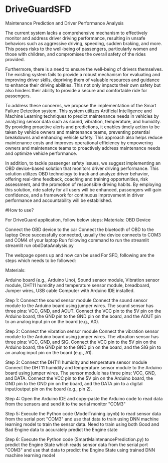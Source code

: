 # DriveGuardSFD
Maintenance Prediction and Driver Performance Analysis

The current system lacks a comprehensive mechanism to effectively monitor and address driver driving performance, resulting in unsafe behaviors such as aggressive driving, speeding, sudden braking, and more. This poses risks to the well-being of passengers, particularly women and those with children, and compromises the overall safety of the rides provided.

Furthermore, there is a need to ensure the well-being of drivers themselves. The existing system fails to provide a robust mechanism for evaluating and improving driver skills, depriving them of valuable resources and guidance to enhance their driving abilities. This not only impacts their own safety but also hinders their ability to provide a secure and comfortable ride for passengers.

To address these concerns, we propose the implementation of the Smart Failure Detection system. This system utilizes Artificial Intelligence and Machine Learning techniques to predict maintenance needs in vehicles by analyzing sensor data such as sound, vibration, temperature, and humidity. By providing proactive alerts and predictions, it enables timely action to be taken by vehicle owners and maintenance teams, preventing potential breakdowns and enhancing vehicle safety. This approach also helps reduce maintenance costs and improves operational efficiency by empowering owners and maintenance teams to proactively address maintenance needs and optimize vehicle performance.

In addition, to tackle passenger safety issues, we suggest implementing an OBD device-based solution that monitors driver driving performance. This solution utilizes OBD technology to track and analyze driver behavior, offering real-time feedback, coaching and training opportunities, risk assessment, and the promotion of responsible driving habits. By employing this solution, ride safety for all users will be enhanced, passengers will gain confidence, and a framework for continuous improvement in driver performance and accountability will be established.

#How to use?

For DriveGuard application, follow below steps: 
Materials: OBD Device

Connect the OBD device to the car
Connect the bluetooth of OBD to the laptop
Once successfully connected, usually the device connects to COM3 and COM4 of your laptop
Run following command to run the streamlit
streamlit run obdDataAnalysis.py

The webpage opens up and now can be used
For SFD, following are the steps which needs to be followed:

Materials:

Arduino board (e.g., Arduino Uno), Sound sensor module, Vibration sensor module, DHT11 humidity and temperature sensor module, breadboard, Jumper wires, USB cable Computer with Arduino IDE installed.

Step 1: Connect the sound sensor module Connect the sound sensor module to the Arduino board using jumper wires. The sound sensor has three pins: VCC, GND, and AOUT. Connect the VCC pin to the 5V pin on the Arduino board, the GND pin to the GND pin on the board, and the AOUT pin to an analog input pin on the board (e.g., A0).

Step 2: Connect the vibration sensor module Connect the vibration sensor module to the Arduino board using jumper wires. The vibration sensor has three pins: VCC, GND, and SIG. Connect the VCC pin to the 5V pin on the Arduino board, the GND pin to the GND pin on the board, and the SIG pin to an analog input pin on the board (e.g., A1).

Step 3: Connect the DHT11 humidity and temperature sensor module Connect the DHT11 humidity and temperature sensor module to the Arduino board using jumper wires. The sensor module has three pins: VCC, GND, and DATA. Connect the VCC pin to the 5V pin on the Arduino board, the GND pin to the GND pin on the board, and the DATA pin to a digital input/output pin on the board (e.g., pin 2).

Step 4: Open the Arduino IDE and copy-paste the Arduino code to read data from the sensors and send it to the serial monitor "COM3"

Step 5: Execute the Python code (ModelTraining.ipynb) to read sensor data from the serial port "COM3" and use that data to train using DNN machine learning model to train the sensor data. Need to train using both Good and Bad Engine data to accurately predict the Engine state

Step 6: Execute the Python code (SmartMaintenancePrediction.py) to predict the Engine State which reads sensor data from the serial port "COM3" and use that data to predict the Engine State using trained DNN machine learning model
